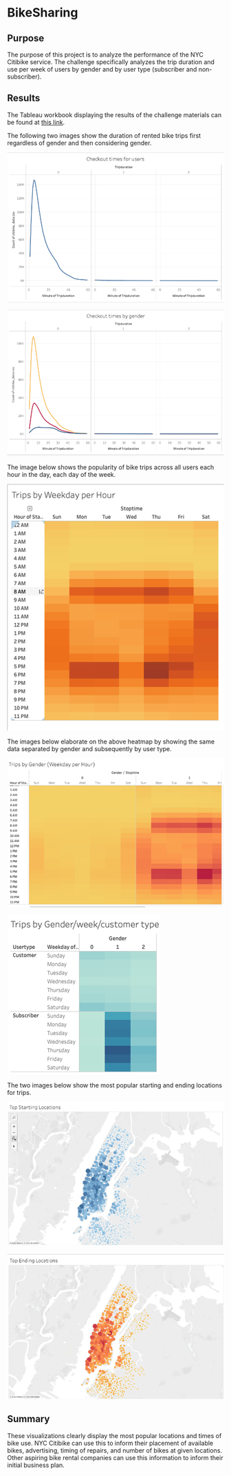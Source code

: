 # BikeSharing

## Purpose

The purpose of this project is to analyze the performance of the NYC Citibike service. The challenge specifically analyzes the trip duration and use per week of users by gender and by user type (subscriber and non-subscriber).

## Results

The Tableau workbook displaying the results of the challenge materials can be found at [this link](https://public.tableau.com/app/profile/abigail.amick/viz/NYC-Citibike-Challenge_16550644196510/Story?publish=yes "link to story").

The following two images show the duration of rented bike trips first regardless of gender and then considering gender.

![checkout_times_users](images/checkout_times_users.png)

![checkout_times_gender](images/checkout_times_gender.png)

The image below shows the popularity of bike trips across all users each hour in the day, each day of the week.

![trips_weekday_hour](images/trips_weekday_hour.png)

The images below elaborate on the above heatmap by showing the same data separated by gender and subsequently by user type.

![trips_gender_week_hour](images/trips_by_gender_week_hour.png)

![trips_gender_usertype](images/trips_by_gender_week_user.png)

The two images below show the most popular starting and ending locations for trips.

![top_starting_locations](images/top_starting_locations.png)

![top_ending_locations](images/top_ending_locations.png)

## Summary

These visualizations clearly display the most popular locations and times of bike use. NYC Citibike can use this to inform their placement of available bikes, advertising, timing of repairs, and number of bikes at given locations. Other aspiring bike rental companies can use this information to inform their initial business plan.
